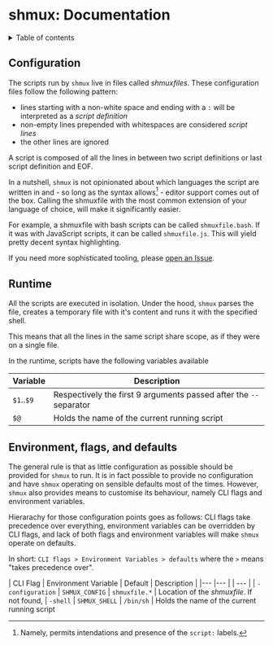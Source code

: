 # shmux: Documentation

<details>
<summary>Table of contents</summary>

* [Configuration](#configuration)
* [Runtime](#runtime)

</details>

## Configuration

The scripts run by `shmux` live in files called _shmuxfiles_. These configuration files follow the following pattern:

* lines starting with a non-white space and ending with a `:` will be interpreted as a _script definition_
* non-empty lines prepended with whitespaces are considered _script lines_ 
* the other lines are ignored

A script is composed of all the lines in between two script definitions or last script definition and EOF. 

In a nutshell, `shmux` is not opinionated about which languages the script are written in and - so long as the syntax allows[^1] - editor support comes out of the box. Calling the shmuxfile with the most common extension of your language of choice, will make it significantly easier.

For example, a shmuxfile with bash scripts can be called `shmuxfile.bash`. If it was with JavaScript scripts, it can be called `shmuxfile.js`. This will yield pretty decent syntax highlighting.

If you need more sophisticated tooling, please [open an Issue](https://github.com/shikaan/shmux/issues).

[^1]: Namely, permits intendations and presence of the `script:` labels.

## Runtime

All the scripts are executed in isolation. Under the hood, `shmux` parses the file, creates a temporary file with it's content and runs it with the specified shell.

This means that all the lines in the same script share scope, as if they were on a single file.

In the runtime, scripts have the following variables available

| Variable    | Description   |
|---          |--- |
| `$1`..`$9`  | Respectively the first 9 arguments passed after the `--` separator
| `$@`        | Holds the name of the current running script

## Environment, flags, and defaults

The general rule is that as little configuration as possible should be provided for `shmux` to run. It is in fact possible to provide no configuration and have `shmux` operating on sensible defaults most of the times. However, `shmux` also provides means to customise its behaviour, namely CLI flags and environment variables. 

Hierarachy for those configuration points goes as follows: CLI flags take precedence over everything, environment variables can be overridden by CLI flags, and lack of both flags and environment variables will make `shmux` operate on defaults.

In short: `CLI flags > Environment Variables > defaults` where the `>` means "takes precedence over".

| CLI Flag          | Environment Variable  | Default       | Description   |
|---                |---                    |               | --- |
| `-configuration`  | `SHMUX_CONFIG`        | `shmuxfile.*` | Location of the _shmuxfile_. If not found, 
| `-shell`          | `SHMUX_SHELL`         | `/bin/sh`     | Holds the name of the current running script